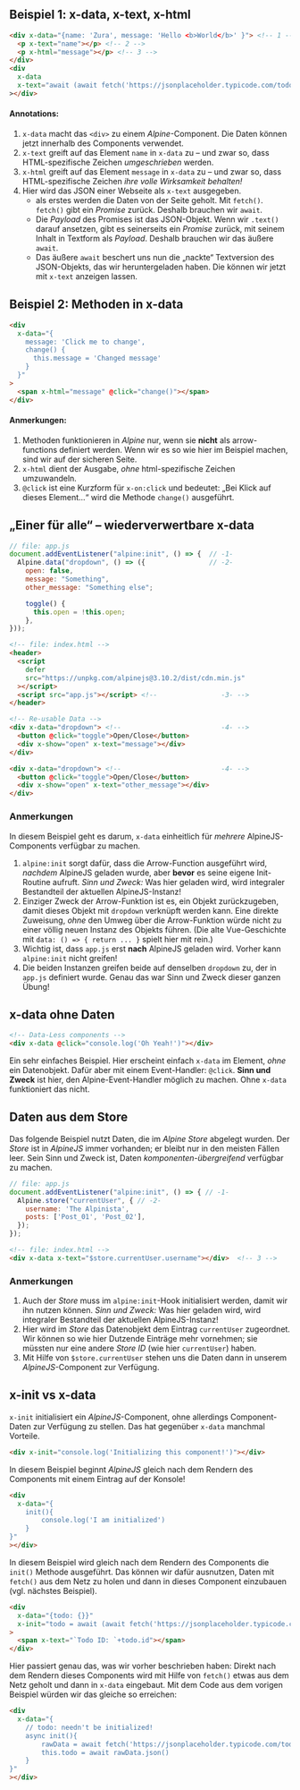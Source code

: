 <!-- 
```html

```
-->


## Beispiel 1: x-data, x-text, x-html

```html
<div x-data="{name: 'Zura', message: 'Hello <b>World</b>' }"> <!-- 1 -->
  <p x-text="name"></p> <!-- 2 -->
  <p x-html="message"></p> <!-- 3 -->
</div>
<div
  x-data
  x-text="await (await fetch('https://jsonplaceholder.typicode.com/todos/1')).text()" <!-- 4 -->
></div>
```

#### Annotations:

1. `x-data` macht das `<div>` zu einem _Alpine_-Component. Die Daten können
   jetzt innerhalb des Components verwendet.
0. `x-text` greift auf das Element `name` in `x-data` zu – und zwar so, dass
   HTML-spezifische Zeichen _umgeschrieben_ werden.
0. `x-html` greift auf das Element `message` in `x-data` zu – und zwar so, dass
   HTML-spezifische Zeichen _ihre volle Wirksamkeit behalten!_
0. Hier wird das JSON einer Webseite als `x-text` ausgegeben.
    - als erstes werden die Daten von der Seite geholt. Mit `fetch()`.
      `fetch()` gibt ein _Promise_ zurück. Deshalb brauchen wir `await`.
    - Die _Payload_ des Promises ist das JSON-Objekt. Wenn wir `.text()` darauf
      ansetzen, gibt es seinerseits ein _Promise_ zurück, mit seinem Inhalt in
      Textform als _Payload_. Deshalb brauchen wir das äußere `await`.
    - Das äußere `await` beschert uns nun die „nackte“ Textversion des
      JSON-Objekts, das wir heruntergeladen haben. Die können wir jetzt mit
      `x-text` anzeigen lassen.


## Beispiel 2: Methoden in x-data 


```html
<div
  x-data="{
    message: 'Click me to change', 
    change() { 
      this.message = 'Changed message' 
    } 
  }"
>
  <span x-html="message" @click="change()"></span>
</div>
```

#### Anmerkungen:

1. Methoden funktionieren in _Alpine_ nur, wenn sie __nicht__ als
   arrow-functions definiert werden. Wenn wir es so wie hier im Beispiel
   machen, sind wir auf der sicheren Seite.
2. `x-html` dient der Ausgabe, _ohne_ html-spezifische Zeichen umzuwandeln.
3. `@click` ist eine Kurzform für `x-on:click` und bedeutet: „Bei Klick auf
   dieses Element...“ wird die Methode `change()` ausgeführt.


## „Einer für alle“ – wiederverwertbare x-data


```javascript
// file: app.js
document.addEventListener("alpine:init", () => {  // -1-
  Alpine.data("dropdown", () => ({                // -2-
    open: false,
    message: "Something",
    other_message: "Something else";

    toggle() {
      this.open = !this.open;
    },
}));
```
```html
<!-- file: index.html -->
<header>
  <script
    defer
    src="https://unpkg.com/alpinejs@3.10.2/dist/cdn.min.js"
  ></script>
  <script src="app.js"></script> <!--                -3- -->
</header>

<!-- Re-usable Data -->
<div x-data="dropdown"> <!--                         -4- -->
  <button @click="toggle">Open/Close</button>
  <div x-show="open" x-text="message"></div>
</div>

<div x-data="dropdown"> <!--                         -4- -->
  <button @click="toggle">Open/Close</button>
  <div x-show="open" x-text="other_message"></div>
</div>
```

### Anmerkungen

In diesem Beispiel geht es darum, `x-data` einheitlich für _mehrere_ 
AlpineJS-Components verfügbar zu machen.

1. `alpine:init` sorgt dafür, dass die Arrow-Function ausgeführt wird,
   _nachdem_ AlpineJS geladen wurde, aber __bevor__ es seine eigene
   Init-Routine aufruft. _Sinn und Zweck:_ Was hier geladen wird, wird
   integraler Bestandteil der aktuellen AlpineJS-Instanz!
2. Einziger Zweck der Arrow-Funktion ist es, ein Objekt zurückzugeben, damit
   dieses Objekt mit `dropdown` verknüpft werden kann. Eine direkte Zuweisung,
   _ohne_ den Umweg über die Arrow-Funktion würde nicht zu einer völlig neuen
   Instanz des Objekts führen. (Die alte Vue-Geschichte mit `data: () => {
   return ... }` spielt hier mit rein.)
3. Wichtig ist, dass `app.js` erst __nach__ AlpineJS geladen wird. Vorher kann
   `alpine:init` nicht greifen!
4. Die beiden Instanzen greifen beide auf denselben `dropdown` zu, der in
   `app.js` definiert wurde. Genau das war Sinn und Zweck dieser ganzen Übung!

## x-data ohne Daten 

```html
<!-- Data-Less components -->
<div x-data @click="console.log('Oh Yeah!')"></div>
```

Ein sehr einfaches Beispiel. Hier erscheint einfach `x-data` im Element, _ohne_
ein Datenobjekt. Dafür aber mit einem Event-Handler: `@click`. __Sinn und
Zweck__ ist hier, den Alpine-Event-Handler möglich zu machen. Ohne `x-data`
funktioniert das nicht.

## Daten aus dem Store

Das folgende Beispiel nutzt Daten, die im _Alpine Store_ abgelegt wurden. Der
_Store_ ist in _AlpineJS_ immer vorhanden; er bleibt nur in den meisten Fällen
leer. Sein Sinn und Zweck ist, Daten _komponenten-übergreifend_ verfügbar zu machen.

```javascript
// file: app.js
document.addEventListener("alpine:init", () => { // -1-
  Alpine.store("currentUser", { // -2-
    username: 'The Alpinista',
    posts: ['Post_01', 'Post_02'],
  });
});
```

```html
<!-- file: index.html -->
<div x-data x-text="$store.currentUser.username"></div>  <!-- 3 -->
```

### Anmerkungen

1. Auch der _Store_ muss im `alpine:init`-Hook initialisiert werden, damit wir
   ihn nutzen können. _Sinn und Zweck:_ Was hier geladen wird, wird integraler
   Bestandteil der aktuellen AlpineJS-Instanz!
0. Hier wird im _Store_ das Datenobjekt dem Eintrag `currentUser` zugeordnet.
   Wir können so wie hier Dutzende Einträge mehr vornehmen; sie müssten nur
   eine andere _Store ID_ (wie hier `currentUser`) haben.
0. Mit Hilfe von `$store.currentUser` stehen uns die Daten dann in unserem
   _AlpineJS_-Component zur Verfügung.


## x-init vs x-data

`x-init` initialisiert ein _AlpineJS_-Component, ohne allerdings
Component-Daten zur Verfügung zu stellen. Das hat gegenüber `x-data` manchmal
Vorteile.

```html
<div x-init="console.log('Initializing this component!')"></div>
```

In diesem Beispiel beginnt _AlpineJS_ gleich nach dem Rendern des Components
mit einem Eintrag auf der Konsole!

```html
<div
  x-data="{
    init(){
        console.log('I am initialized')
    }
}"
></div>
```

In diesem Beispiel wird gleich nach dem Rendern des Components die `init()`
Methode ausgeführt. Das können wir dafür ausnutzen, Daten mit `fetch()` aus dem
Netz zu holen und dann in dieses Component einzubauen (vgl. nächstes Beispiel).

```html
<div
  x-data="{todo: {}}"
  x-init="todo = await (await fetch('https://jsonplaceholder.typicode.com/todos/1')).json()"
>
  <span x-text="`Todo ID: `+todo.id"></span>
</div>
```

Hier passiert genau das, was wir vorher beschrieben haben: Direkt nach dem
Rendern dieses Components wird mit Hilfe von `fetch()` etwas aus dem Netz
geholt und dann in `x-data` eingebaut. Mit dem Code aus dem vorigen Beispiel
würden wir das gleiche so erreichen:

```html
<div
  x-data="{
    // todo: needn't be initialized!
    async init(){
        rawData = await fetch('https://jsonplaceholder.typicode.com/todos/1')
        this.todo = await rawData.json()
    }
}"
></div>
```

